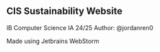 ## CIS Sustainability Website

IB Computer Science IA 24/25
Author: @jordanren0

Made using Jetbrains WebStorm
